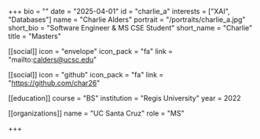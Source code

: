 +++
bio = ""
date = "2025-04-01"
id = "charlie_a"
interests = ["XAI", "Databases"]
name = "Charlie Alders"
portrait = "/portraits/charlie_a.jpg"
short_bio = "Software Engineer & MS CSE Student"
short_name = "Charlie"
title = "Masters"

[[social]]
    icon = "envelope"
    icon_pack = "fa"
    link = "mailto:calders@ucsc.edu"

[[social]]
    icon = "github"
    icon_pack = "fa"
    link = "https://github.com/char26"

[[education]]
    course = "BS"
    institution = "Regis University"
    year = 2022

[[organizations]]
    name = "UC Santa Cruz"
    role = "MS"

+++
